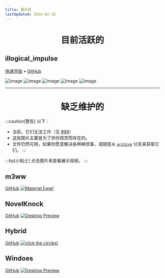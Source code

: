 ```yaml
---
title: 展示区
lastUpdated: 2024-02-18
---
```


<div align="center">
    <h1>目前活跃的</h1>
</div>

## illogical_impulse
[快速开始](../../i-i/01setup)    •    [GitHub](https://github.com/end-4/dots-hyprland)

![image](https://repository-images.githubusercontent.com/583820372/55988d08-a8db-421a-8761-f6e98ea89ce3)
![image](/dots-hyprland-wiki/screenshots/i-i.2.png)
![image](/dots-hyprland-wiki/screenshots/i-i.3.png)
![image](/dots-hyprland-wiki/screenshots/i-i.4.png)
![image](/dots-hyprland-wiki/screenshots/i-i.5.png)

---

<div align="center">
    <h1>缺乏维护的</h1>
</div>

:::caution[警告]
以下：
- 当前，它们无法工作（见 [#99](https://github.com/end-4/dots-hyprland/issues/99)）
- 这些图片主要是为了供你观赏而存在的。
- 文件仍然可用，如果你愿意解决各种麻烦事，请随意从 [`archive`](https://github.com/end-4/dots-hyprland/tree/archive) 分支来获取它们。
:::

:::tip[小贴士]
点击图片来查看展示视频。
:::

## m3ww
[GitHub](https://github.com/end-4/dots-hyprland/tree/archive)
<a href="https://streamable.com/85ch8x">
 <img src="/dots-hyprland-wiki/screenshots/m3ww.1.png" alt="Material Eww!">
</a>

## NovelKnock
[GitHub](https://github.com/end-4/dots-hyprland/tree/archive)
<a href="https://streamable.com/7vo61k">
 <img src="/dots-hyprland-wiki/screenshots/n-k.1.png" alt="Desktop Preview">
</a>

## Hybrid
[GitHub](https://github.com/end-4/dots-hyprland/tree/archive)
<a href="https://streamable.com/4oogot">
 <img src="/dots-hyprland-wiki/screenshots/hybrid.1.png" alt="click the circles!">
</a>

## Windoes
[GitHub](https://github.com/end-4/dots-hyprland/tree/archive)
<a href="https://streamable.com/5qx614">
 <img src="/dots-hyprland-wiki/screenshots/windoes.1.png" alt="Desktop Preview">
</a>

